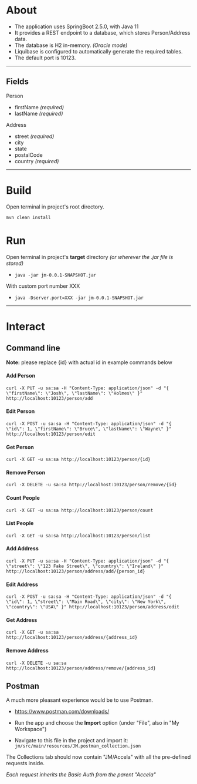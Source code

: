 # About
- The application uses SpringBoot 2.5.0, with Java 11
- It provides a REST endpoint to a database, which stores Person/Address data.
- The database is H2 in-memory. *(Oracle mode)*
- Liquibase is configured to automatically generate the required tables.
- The default port is 10123.

----

## Fields
Person
- firstName *(required)*
- lastName *(required)*

Address
- street *(required)*
- city
- state
- postalCode
- country *(required)*

----

# Build
Open terminal in project's root directory.

``mvn clean install``

# Run
Open terminal in project's **target** directory *(or wherever the .jar file is stored)*

- ``java -jar jm-0.0.1-SNAPSHOT.jar``

With custom port number XXX

- ``java -Dserver.port=XXX -jar jm-0.0.1-SNAPSHOT.jar``

----

# Interact 
## Command line
**Note:** please replace {id} with actual id in example commands below

#### Add Person
``curl -X PUT -u sa:sa -H "Content-Type: application/json" -d "{ \"firstName\": \"Josh\", \"lastName\": \"Holmes\" }" http://localhost:10123/person/add``
#### Edit Person
``curl -X POST -u sa:sa -H "Content-Type: application/json" -d "{ \"id\": 1, \"firstName\": \"Bruce\", \"lastName\": \"Wayne\" }" http://localhost:10123/person/edit``
#### Get Person
``curl -X GET -u sa:sa http://localhost:10123/person/{id}``
#### Remove Person
``curl -X DELETE -u sa:sa http://localhost:10123/person/remove/{id}``
#### Count People
``curl -X GET -u sa:sa http://localhost:10123/person/count``
#### List People
``curl -X GET -u sa:sa http://localhost:10123/person/list``

#### Add Address
``curl -X PUT -u sa:sa -H "Content-Type: application/json" -d "{ \"street\": \"123 Fake Street\", \"country\": \"Ireland\" }" http://localhost:10123/person/address/add/{person_id}``
#### Edit Address
``curl -X POST -u sa:sa -H "Content-Type: application/json" -d "{ \"id\": 1, \"street\": \"Main Road\", \"city\": \"New York\", \"country\": \"USA\" }" http://localhost:10123/person/address/edit``
#### Get Address
``curl -X GET -u sa:sa http://localhost:10123/person/address/{address_id}``
#### Remove Address
``curl -X DELETE -u sa:sa http://localhost:10123/person/address/remove/{address_id}``

## Postman
A much more pleasant experience would be to use Postman.

- https://www.postman.com/downloads/

- Run the app and choose the **Import** option (under "File", also in "My Workspace")

- Navigate to this file in the project and import it: ``jm/src/main/resources/JM.postman_collection.json``

The Collections tab should now contain "JM/Accela" with all the pre-defined requests inside.

*Each request inherits the Basic Auth from the parent "Accela"*